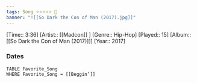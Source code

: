 ```yaml
---
tags: Song ⭐⭐⭐⭐⭐ 💛
banner: "![[So Dark the Con of Man (2017).jpg]]"
---
```

[Time:: 3:36]
[Artist:: [[Madcon]] ]
[Genre:: Hip-Hop]
[Played:: 15]
[Album:: [[So Dark the Con of Man (2017)]]]
[Year:: 2017]
### Dates
````dataview
TABLE Favorite_Song
WHERE Favorite_Song = [[Beggin’]]
````